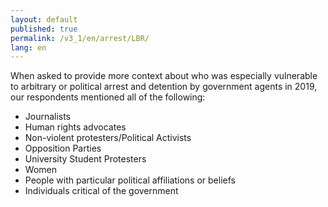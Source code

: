 ```yaml
---
layout: default
published: true
permalink: /v3_1/en/arrest/LBR/
lang: en
---
```

When asked to provide more context about who was especially vulnerable to arbitrary or political arrest and detention by government agents in 2019, our respondents mentioned all of the following: 

- Journalists 
- Human rights advocates 
- Non-violent protesters/Political Activists 
- Opposition Parties 
- University Student Protesters 
- Women 
- People with particular political affiliations or beliefs 
- Individuals critical of the government

